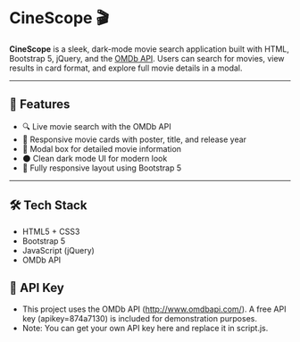 # CineScope 🎬

**CineScope** is a sleek, dark-mode movie search application built with HTML, Bootstrap 5, jQuery, and the [OMDb API](http://www.omdbapi.com/). Users can search for movies, view results in card format, and explore full movie details in a modal.

---

## 🚀 Features

- 🔍 Live movie search with the OMDb API
- 🎴 Responsive movie cards with poster, title, and release year
- 📄 Modal box for detailed movie information
- 🌑 Clean dark mode UI for modern look
- 📱 Fully responsive layout using Bootstrap 5

---

## 🛠️ Tech Stack

- HTML5 + CSS3
- Bootstrap 5
- JavaScript (jQuery)
- OMDb API

## 🔑 API Key

- This project uses the OMDb API (http://www.omdbapi.com/). A free API key (apikey=874a7130) is included for demonstration purposes.
- Note: You can get your own API key here and replace it in script.js.
